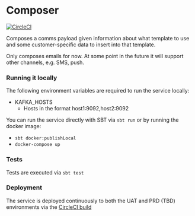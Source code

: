 # Composer

[![CircleCI](https://circleci.com/gh/ovotech/comms-composer.svg?style=svg&circle-token=29b5c39281290ccfe989e327aba05427d2c7d8a2)](https://circleci.com/gh/ovotech/comms-composer)

Composes a comms payload given information about what template to use and some customer-specific data to insert into that template.

Only composes emails for now. At some point in the future it will support other channels, e.g. SMS, push.

### Running it locally

The following environment variables are required to run the service locally:
* KAFKA_HOSTS
  * Hosts in the format host1:9092,host2:9092

You can run the service directly with SBT via `sbt run` or by running the docker image:
* `sbt docker:publishLocal`
* `docker-compose up`

### Tests

Tests are executed via `sbt test`

### Deployment

The service is deployed continuously to both the UAT and PRD (TBD) environments via the [CircleCI build](https://circleci.com/gh/ovotech/comms-composer) 
